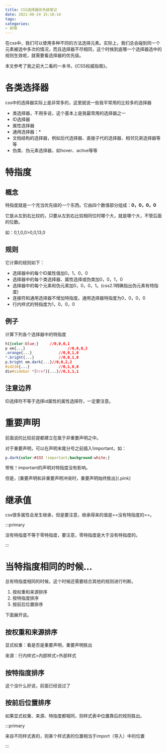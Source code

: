 ```yaml
---
title: CSS选择器优先级笔记
date: 2021-06-24 15:18:14
tags:
categories:
- 前端
---
```


在css中，我们可以使用多种不同的方法选择元素。实际上，我们总会碰到同一个元素被选中多次的情况，而且选择器不尽相同，这个时候到底哪一个选择器选中的规则生效呢，就需要看选择器的优先级。

本文参考了我之前大二看的一本书，《CSS权威指南》。

# 各类选择器

css中的选择器实际上是非常多的，这里就说一些我平常用的比较多的选择器

- 类选择器，不用多说，这个基本上是我最常用的选择器之一
- ID选择器
- 属性选择器
- 通用选择器：*
- 文档结构的选择器，例如后代选择器、直接子代的选择器、相邻兄弟选择器等等
- 伪类、伪元素选择器，如hover、active等等

# 特指度

## 概念

特指度就是一个充当优先级的一个东西。它由四个数值部分组成：**0，0，0，0**

它是从左到右比较的，只要从左到右比较相同位时哪个大，就是哪个大，不管后面的位数。

如：0,1,0,0>0,0,13,0

## 规则

它计算的规则如下：

- 选择器中的每个ID属性值加0，1，0，0
- 选择器中的每个类选择器、属性选择或伪类加0，0，1，0
- 选择器中的每个元素和伪元素加0，0，0，1。(css2.1明确指出伪元素有特指度)
- 连接符和通用选择器不增加特指度。通用选择器特指度为0，0，0，0
- 行内样式的特指度为1，0，0，0

## 例子

计算下列各个选择器中的特指度

```css
h1{color:blue;}		//0,0,0,1
p em{...}					//0,0,0,2
.orange{...}			//0,0,1,0
*.bright{...}			//0,0,1,0
p.bright em.dark{...}//0,0,2,2
#id216{...}				//0,1,0,0
div#sidebar *[href]{...}//0,1,1,1
```

## 注意边界

ID选择符不等于选择id属性的属性选择符，一定要注意。

# 重要声明

前面说的比较前提都建立在属于非重要声明之中。

对于重要声明，可以在声明末尾分号之前插入!important，如：

```css
p.dark{color:#333 !important;background:white;}
```

带有！important的声明对特指度没有影响。

但是，[重要声明和非重要声明冲突时，重要声明始终胜出]{.pink}

# 继承值

css很多属性会发生继承，但是要注意，继承得来的值是==没有特指度的==。

:::primary

没有特指度不等于零特指度，要注意，零特指度是大于没有特指度的。

:::

# 当特指度相同的时候...

总有特指度相同的时候，这个时候还需要结合其他的规则进行判断。

1. 按权重和来源排序
2. 按特指度排序
3. 按前后位置排序

下面展开说。

## 按权重和来源排序

显式权重：看是否是重要声明，重要声明胜出

来源：行内样式>内部样式>外部样式

## 按特指度排序

这个没什么好说，前面已经说过了

## 按前后位置排序

如果显式权重、来源、特指度都相同，则样式表中位置靠后的规则胜出。

:::primary

来自不同样式表的，则某个样式表的位置相当于import（导入）中的位置

:::


